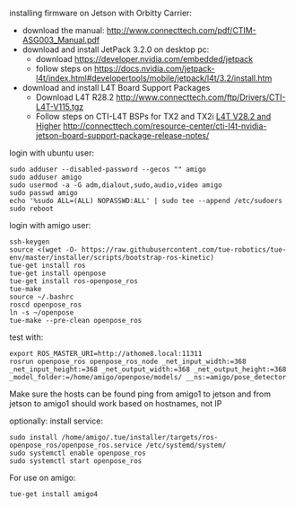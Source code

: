 installing firmware on Jetson with Orbitty Carrier:
* download the manual: http://www.connecttech.com/pdf/CTIM-ASG003_Manual.pdf
* download and install JetPack 3.2.0 on desktop pc:
	* download https://developer.nvidia.com/embedded/jetpack
	* follow steps on https://docs.nvidia.com/jetpack-l4t/index.html#developertools/mobile/jetpack/l4t/3.2/install.htm
* download and install L4T Board Support Packages
	* Download L4T R28.2
    http://www.connecttech.com/ftp/Drivers/CTI-L4T-V115.tgz
	* Follow steps on CTI-L4T BSPs for TX2 and TX2i [L4T V28.2 and Higher](CTI-L4T-V1XX)
    http://connecttech.com/resource-center/cti-l4t-nvidia-jetson-board-support-package-release-notes/


login with ubuntu user:

```
sudo adduser --disabled-password --gecos "" amigo
sudo adduser amigo 
sudo usermod -a -G adm,dialout,sudo,audio,video amigo
sudo passwd amigo
echo '%sudo ALL=(ALL) NOPASSWD:ALL' | sudo tee --append /etc/sudoers
sudo reboot
```

login with amigo user:

```
ssh-keygen
source <(wget -O- https://raw.githubusercontent.com/tue-robotics/tue-env/master/installer/scripts/bootstrap-ros-kinetic)
tue-get install ros
tue-get install openpose
tue-get install ros-openpose_ros
tue-make
source ~/.bashrc
roscd openpose_ros
ln -s ~/openpose 
tue-make --pre-clean openpose_ros
```

test with:

```
export ROS_MASTER_URI=http://athome8.local:11311
rosrun openpose_ros openpose_ros_node _net_input_width:=368 _net_input_height:=368 _net_output_width:=368 _net_output_height:=368 _model_folder:=/home/amigo/openpose/models/ __ns:=amigo/pose_detector
```

Make sure the hosts can be found ping from amigo1 to jetson and from jetson to amigo1 should work based on hostnames, not IP

optionally: install service:

```
sudo install /home/amigo/.tue/installer/targets/ros-openpose_ros/openpose_ros.service /etc/systemd/system/
sudo systemctl enable openpose_ros
sudo systemctl start openpose_ros
```

For use on amigo:
```
tue-get install amigo4
```
